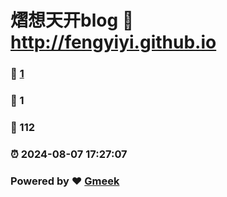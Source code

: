 # 熠想天开blog :link: http://fengyiyi.github.io 
### :page_facing_up: [1](http://fengyiyi.github.io/tag.html) 
### :speech_balloon: 1 
### :hibiscus: 112 
### :alarm_clock: 2024-08-07 17:27:07 
### Powered by :heart: [Gmeek](https://github.com/Meekdai/Gmeek)
